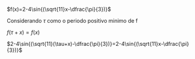 $f(x)=2-4\sin{(\sqrt{11}x-\dfrac{\pi}{3})}$

Considerando $\tau$ como o periodo positivo minimo de f

$f(\tau+x)=f(x)$

$2-4\sin{(\sqrt{11}(\tau+x)-\dfrac{\pi}{3})}=2-4\sin{(\sqrt{11}x-\dfrac{\pi}{3})}$